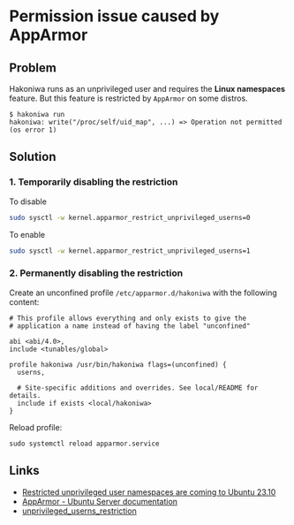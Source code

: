 # Permission issue caused by AppArmor

## Problem

Hakoniwa runs as an unprivileged user and requires the **Linux namespaces** feature.
But this feature is restricted by `AppArmor` on some distros.

```console
$ hakoniwa run
hakoniwa: write("/proc/self/uid_map", ...) => Operation not permitted (os error 1)
```

## Solution

### 1. Temporarily disabling the restriction

To disable

```sh
sudo sysctl -w kernel.apparmor_restrict_unprivileged_userns=0
```

To enable

```sh
sudo sysctl -w kernel.apparmor_restrict_unprivileged_userns=1
```

### 2. Permanently disabling the restriction

Create an unconfined profile `/etc/apparmor.d/hakoniwa` with the following content:

```
# This profile allows everything and only exists to give the
# application a name instead of having the label "unconfined"

abi <abi/4.0>,
include <tunables/global>

profile hakoniwa /usr/bin/hakoniwa flags=(unconfined) {
  userns,

  # Site-specific additions and overrides. See local/README for details.
  include if exists <local/hakoniwa>
}
```

Reload profile:

```
sudo systemctl reload apparmor.service
```

## Links

- [Restricted unprivileged user namespaces are coming to Ubuntu 23.10](https://ubuntu.com/blog/ubuntu-23-10-restricted-unprivileged-user-namespaces)
- [AppArmor - Ubuntu Server documentation](https://documentation.ubuntu.com/server/how-to/security/apparmor/index.html)
- [unprivileged_userns_restriction](https://gitlab.com/apparmor/apparmor/-/wikis/unprivileged_userns_restriction)
